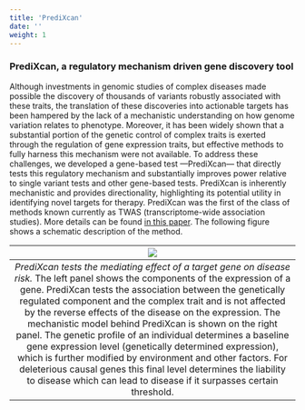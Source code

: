 ```yaml
---
title: 'PrediXcan'
date: ''
weight: 1
---
```


### PrediXcan, a regulatory mechanism driven gene discovery tool

Although investments in genomic studies of complex diseases made possible the discovery of thousands of variants robustly associated with these traits, the translation of these discoveries into actionable targets has been hampered by the lack of a mechanistic understanding on how genome variation relates to phenotype. Moreover, it has been widely shown that a substantial portion of the genetic control of complex traits is exerted through the regulation of gene expression traits, but effective methods to fully harness this mechanism were not available. To address these challenges, we developed a gene-based test —PrediXcan— that directly tests this regulatory mechanism and substantially improves power relative to single variant tests and other gene-based tests. PrediXcan is inherently mechanistic and provides directionality, highlighting its potential utility in identifying novel targets for therapy. PrediXcan was the first of the class of methods known currently as TWAS (transcriptome-wide association studies). More details can be found [in this paper](https://uchicago.box.com/shared/static/ilqi3c12j5z8gu6puiiemumai0vgl6h2.pdf). The following figure shows a schematic description of the method.

|![](https://uchicago.box.com/shared/static/d3ab2xn2ivrj3yfo9tkkeo3qrfew4k4k.png)|
|:--:|
| *PrediXcan tests the mediating effect of a target gene on disease risk.* The left panel shows the components of the expression of a gene. PrediXcan tests the association between the genetically regulated component and the complex trait and is not affected by the reverse effects of the disease on the expression. The mechanistic model behind PrediXcan is shown on the right panel. The genetic profile of an individual determines a baseline gene expression level (genetically determined expression), which is further modified by environment and other factors. For deleterious causal genes this final level determines the liability to disease which can lead to disease if it surpasses certain threshold. |
